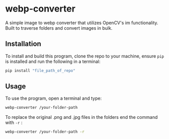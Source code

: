 
# webp-converter

A simple image to webp converter that utilizes OpenCV's im functionality. Built to traverse folders and convert images in bulk.
## Installation

To install and build this program, clone the repo to your machine, ensure  ```pip``` is installed and run the following in a terminal:

```bash
pip install "file_path_of_repo"
```


## Usage

To use the program, open a terminal and type:

```bash
webp-converter /your-folder-path
```

To replace the original .png and .jpg files in the folders end the command with ```-r``` :
```bash
webp-converter /your-folder-path -r
```

